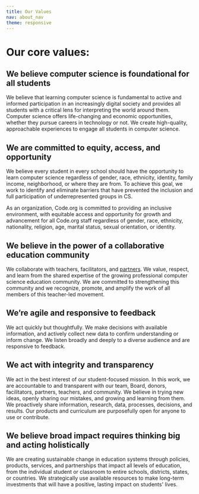 ```yaml
---
title: Our Values
nav: about_nav
theme: responsive
---
```


# Our core values:

## We believe computer science is foundational for all students
We believe that learning computer science is fundamental to active and informed participation in an increasingly digital society and provides all students with a critical lens for interpreting the world around them. Computer science offers life-changing and economic opportunities, whether they pursue careers in technology or not. We create high-quality, approachable experiences to engage all students in computer science.

## We are committed to equity, access, and opportunity
We believe every student in every school should have the opportunity to learn computer science regardless of gender, race, ethnicity, identity, family income, neighborhood, or where they are from. To achieve this goal, we work to identify and eliminate barriers that have prevented the inclusion and full participation of underrepresented groups in CS.

As an organization, Code.org is committed to providing an inclusive environment, with equitable access and opportunity for growth and advancement for all Code.org staff regardless of gender, race, ethnicity, nationality, religion, age, marital status, sexual orientation, or identity.

## We believe in the power of a collaborative education community
We collaborate with teachers, facilitators, and [partners](/about/partners). We value, respect, and learn from the shared expertise of the growing professional computer science education community. We are committed to strengthening this community and we recognize, promote, and amplify the work of all members of this teacher-led movement.

## We’re agile and responsive to feedback
We act quickly but thoughtfully. We make decisions with available information, and actively collect new data to confirm understanding or inform change. We listen broadly and deeply to a diverse audience and are responsive to feedback.

## We act with integrity and transparency
We act in the best interest of our student-focused mission. In this work, we are accountable to and transparent with our team, Board, donors, facilitators, partners, teachers, and community. We believe in trying new ideas, openly sharing our mistakes, and growing and learning from them. We proactively share information, research, data, processes, decisions, and results. Our products and curriculum are purposefully open for anyone to use or contribute. 

## We believe broad impact requires thinking big and acting holistically
We are creating sustainable change in education systems through policies, products, services, and partnerships that impact all levels of education, from the individual student or classroom to entire schools, districts, states, or countries. We strategically use available resources to make long-term investments that will have a positive, lasting impact on students' lives.
